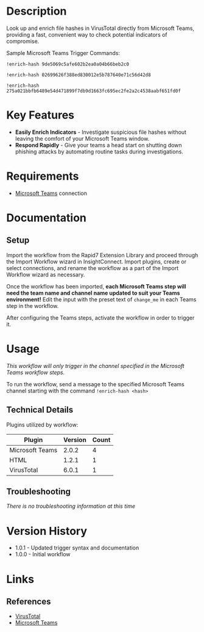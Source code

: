 # Description

Look up and enrich file hashes in VirusTotal directly from Microsoft Teams, providing a fast, convenient way to check potential indicators of compromise. 

Sample Microsoft Teams Trigger Commands:

`!enrich-hash 9de5069c5afe602b2ea0a04b66beb2c0`

`!enrich-hash 02699626f388ed830012e5b787640e71c56d42d8`

`!enrich-hash 275a021bbfb6489e54d471899f7db9d1663fc695ec2fe2a2c4538aabf651fd0f`


# Key Features

* **Easily Enrich Indicators** - Investigate suspicious file hashes without leaving the comfort of your Microsoft Teams window.
* **Respond Rapidly** - Give your teams a head start on shutting down phishing attacks by automating routine tasks during investigations.

# Requirements

* [Microsoft Teams](https://insightconnect.help.rapid7.com/docs/microsoft-teams) connection

# Documentation

## Setup

Import the workflow from the Rapid7 Extension Library and proceed through the Import Workflow wizard in InsightConnect. Import plugins, create or select connections, and rename the workflow as a part of the Import Workflow wizard as necessary.

Once the workflow has been imported, **each Microsoft Teams step will need the team name and channel name updated to suit your Teams environment!** Edit the input with the preset text of `change_me` in each Teams step in the workflow.

After configuring the Teams steps, activate the workflow in order to trigger it.

# Usage

*This workflow will only trigger in the channel specified in the Microsoft Teams workflow steps.*

To run the workflow, send a message to the specified Microsoft Teams channel starting with the command `!enrich-hash <hash>`

## Technical Details

Plugins utilized by workflow:

|Plugin|Version|Count|
|----|----|--------|
|Microsoft Teams|2.0.2|4|
|HTML|1.2.1|1|
|VirusTotal|6.0.1|1|

## Troubleshooting

_There is no troubleshooting information at this time_

# Version History

* 1.0.1 - Updated trigger syntax and documentation
* 1.0.0 - Initial workflow

# Links

## References

* [VirusTotal](https://www.virustotal.com/gui/home/upload)
* [Microsoft Teams](https://products.office.com/en-US/microsoft-teams/group-chat-software)
